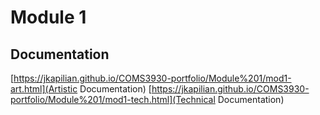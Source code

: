 # Module 1
## Documentation
[https://jkapilian.github.io/COMS3930-portfolio/Module%201/mod1-art.html](Artistic Documentation)
[https://jkapilian.github.io/COMS3930-portfolio/Module%201/mod1-tech.html](Technical Documentation)